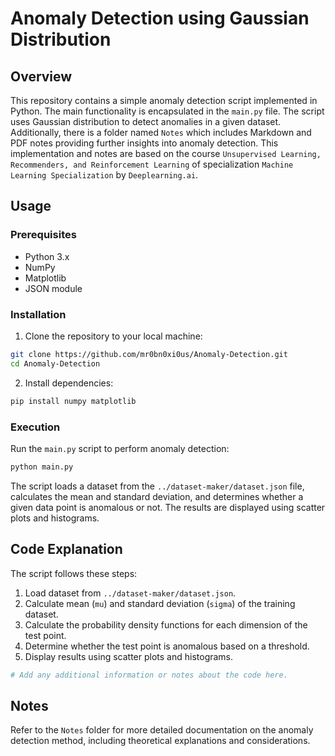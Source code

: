 # Anomaly Detection using Gaussian Distribution

## Overview

This repository contains a simple anomaly detection script implemented in Python. The main functionality is encapsulated in the `main.py` file. The script uses Gaussian distribution to detect anomalies in a given dataset. Additionally, there is a folder named `Notes` which includes Markdown and PDF notes providing further insights into anomaly detection. This implementation and notes are based on the course `Unsupervised Learning, Recommenders, and Reinforcement Learning` of specialization `Machine Learning Specialization` by `Deeplearning.ai`.

## Usage

### Prerequisites
- Python 3.x
- NumPy
- Matplotlib
- JSON module

### Installation
1. Clone the repository to your local machine:

```bash
git clone https://github.com/mr0bn0xi0us/Anomaly-Detection.git
cd Anomaly-Detection
```

2. Install dependencies:

```bash
pip install numpy matplotlib
```

### Execution

Run the `main.py` script to perform anomaly detection:

```bash
python main.py
```

The script loads a dataset from the `../dataset-maker/dataset.json` file, calculates the mean and standard deviation, and determines whether a given data point is anomalous or not. The results are displayed using scatter plots and histograms.

## Code Explanation

The script follows these steps:

1. Load dataset from `../dataset-maker/dataset.json`.
2. Calculate mean (`mu`) and standard deviation (`sigma`) of the training dataset.
3. Calculate the probability density functions for each dimension of the test point.
4. Determine whether the test point is anomalous based on a threshold.
5. Display results using scatter plots and histograms.

```python
# Add any additional information or notes about the code here.
```

## Notes

Refer to the `Notes` folder for more detailed documentation on the anomaly detection method, including theoretical explanations and considerations.
